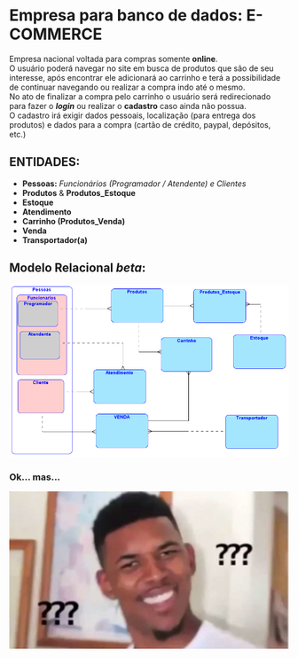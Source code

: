 # Empresa para banco de dados: **E-COMMERCE**
Empresa nacional voltada para compras somente **online**. <br>
O usuário poderá navegar no site em busca de produtos que são de seu interesse, após encontrar ele adicionará ao carrinho e terá a possibilidade de continuar navegando ou realizar a compra indo até o mesmo. <br>
No ato de finalizar a compra pelo carrinho o usuário será redirecionado para fazer o ***login*** ou realizar o **cadastro** caso ainda não possua. <br>
O cadastro irá exigir dados pessoais, localização (para entrega dos produtos) e dados para a compra (cartão de crédito, paypal, depósitos, etc.)

## ENTIDADES:
* **Pessoas:** *Funcionários (Programador / Atendente) e Clientes*
* **Produtos** & **Produtos_Estoque** 
* **Estoque**
* **Atendimento**
* **Carrinho (Produtos_Venda)**
* **Venda**
* **Transportador(a)** 

## Modelo Relacional *beta*:
<p align="center">
  <img src="./img/Logical.png" alt="Modelo Logico BdD">
</p>

### Ok... mas...
<p align="center">
  <img src="./img/WTF.jpg" alt="???">
